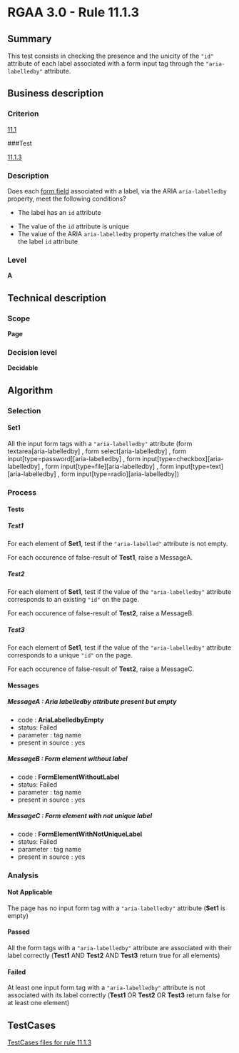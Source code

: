 # RGAA 3.0 -  Rule 11.1.3

## Summary

This test consists in checking the presence and the unicity of the `"id"` attribute of each label associated with a form input tag through the `"aria-labelledby"` attribute.

## Business description

### Criterion

[11.1](http://asqatasun.github.io/RGAA--3.0--EN/RGAA3.0_Criteria_English_version_v1.html#crit-11-1)

###Test

[11.1.3](http://asqatasun.github.io/RGAA--3.0--EN/RGAA3.0_Criteria_English_version_v1.html#test-11-1-3)

### Description
Does each <a href="http://asqatasun.github.io/RGAA--3.0--EN/RGAA3.0_Glossary_English_version_v1.html#mChpSaisie">form
  field</a> associated with a label, via the ARIA
    <code>aria-labelledby</code> property, meet the following
    conditions?
    <ul><li> The label has an <code>id</code>
   attribute</li>
  <li>The value of the <code>id</code>
   attribute is unique</li>
  <li> The value of the ARIA
   <code>aria-labelledby</code> property matches the value of the
   label <code>id</code> attribute</li>
    </ul> 


### Level

**A**

## Technical description

### Scope

**Page**

### Decision level

**Decidable**

## Algorithm

### Selection
 
#### Set1

All the input form tags with a `"aria-labelledby"` attribute (form textarea[aria-labelledby] , form select[aria-labelledby] , form input[type=password][aria-labelledby] , form input[type=checkbox][aria-labelledby] , form input[type=file][aria-labelledby] , form input[type=text][aria-labelledby] , form input[type=radio][aria-labelledby])

### Process

#### Tests

##### Test1

For each element of **Set1**, test if the `"aria-labelled"` attribute is not empty.

For each occurence of false-result of **Test1**, raise a MessageA.

##### Test2

For each element of **Set1**, test if the value of the `"aria-labelledby"` attribute corresponds to an existing `"id"` on the page.

For each occurence of false-result of **Test2**, raise a MessageB.

##### Test3

For each element of **Set1**, test if the value of the `"aria-labelledby"` attribute corresponds to a unique `"id"` on the page.

For each occurence of false-result of **Test2**, raise a MessageC.

#### Messages 

##### MessageA : Aria labelledby attribute present but empty

- code : **AriaLabelledbyEmpty**
- status: Failed
- parameter : tag name
- present in source : yes

##### MessageB : Form element without label

- code : **FormElementWithoutLabel**
- status: Failed
- parameter : tag name
- present in source : yes

##### MessageC : Form element with not unique label

- code : **FormElementWithNotUniqueLabel**
- status: Failed
- parameter : tag name
- present in source : yes

### Analysis

#### Not Applicable

The page has no input form tag with a `"aria-labelledby"` attribute (**Set1** is empty)

#### Passed

All the form tags with a `"aria-labelledby"` attribute are associated with their label correctly (**Test1** AND **Test2** AND **Test3** return true for all elements)

#### Failed

At least one input form tag with a `"aria-labelledby"` attribute is not associated with its label correctly (**Test1** OR **Test2** OR **Test3** return false for at least one element)




##  TestCases 

[TestCases files for rule 11.1.3](https://gitlab.com/asqatasun/Asqatasun/-/tree/master/rules/rules-rgaa3.0/src/test/resources/testcases/rgaa30/Rgaa30Rule110103/) 


